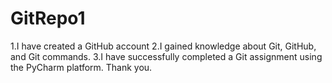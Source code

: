 # GitRepo1
1.I have created a GitHub account 
2.I gained knowledge about Git, GitHub, and Git commands. 
3.I have successfully completed a Git assignment using the PyCharm platform. 
                        Thank you.
